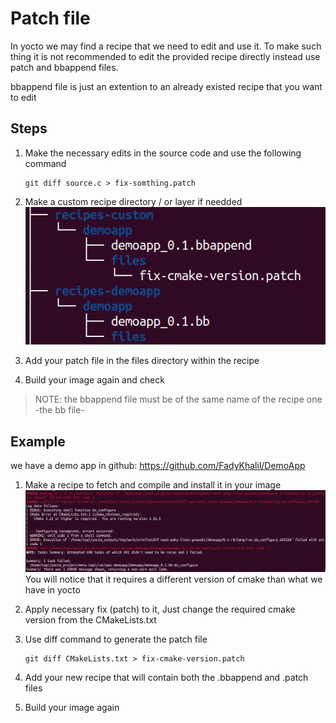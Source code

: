# Patch file
In yocto we may find a recipe that we need to edit and use it. To make such thing it is not recommended to edit the provided recipe directly instead use patch and bbappend files.

bbappend file is just an extention to an already existed recipe that you want to edit

## Steps
1. Make the necessary edits in the source code and use the following command
    ```shell
    git diff source.c > fix-somthing.patch
    ```
2. Make a custom recipe directory / or layer if needded 
    ![alt text](tree.png)

3. Add your patch file in the files directory within the recipe

4. Build your image again and check 

> NOTE: the bbappend file must be of the same name of the recipe one -the bb file-

## Example
we have a demo app in github: https://github.com/FadyKhalil/DemoApp

1. Make a recipe to fetch and compile and install it in your image
    ![alt text](error.png)
    You will notice that it requires a different version of cmake than what we have in yocto

2. Apply necessary fix (patch) to it, Just change the required cmake version from the CMakeLists.txt

3. Use diff command to generate the patch file
    ```shell
    git diff CMakeLists.txt > fix-cmake-version.patch
    ```
4. Add your new recipe that will contain both the .bbappend and .patch files

5. Build your image again 